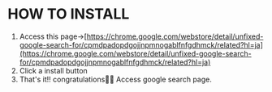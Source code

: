 # HOW TO INSTALL

1. Access this page→[https://chrome.google.com/webstore/detail/unfixed-google-search-for/cpmdpadopdgojjnpmnogablfnfgdhmck/related?hl=ja](https://chrome.google.com/webstore/detail/unfixed-google-search-for/cpmdpadopdgojjnpmnogablfnfgdhmck/related?hl=ja)
1. Click a install button
1. That's it!! congratulations🎉🎉 Access google search page.